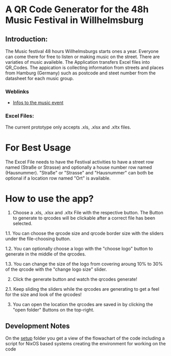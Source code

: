 # A QR Code Generator for the 48h Music Festival in Willhelmsburg

## Introduction: 
The Music festival 48 hours Willhelmsburgs starts ones a year.
Everyone can come there for free to listen or making music on the street.
There are variaties of music availeble.
The Application transfers Excel files into QR_Codes.
The appication is collecting information from streets and places from Hamburg (Germany) such as postcode and steet number from the datasheet for each music group. 

### Weblinks
- [Infos to the music event](https://48h.mvde.de/)

### Excel Files:
The current prototype only accepts .xls, .xlsx and .xltx files.

# For Best Usage
The Excel File needs to have the Festival activities to have a street row named (Straße or Strasse) and optionally a house number row named (Hausnummer).
"Straße" or "Strasse" and "Hausnummer" can both be optional if a location row named "Ort" is available.

# How to use the app?

1. Choose a .xls, .xlsx and .xltx File with the respective button.
   The Button to generate to qrcodes will be clickable after a correct file has been selected.

1.1. You can choose the qrcode size and qrcode border size with the sliders under the file-choosing button.

1.2. You can optionally choose a logo with the "choose logo" button to generate in the middle of the qrcodes.

1.3. You can change the size of the logo from covering aroung 10% to 30% of the qrcode with the "change logo size" slider.

2. Click the generate button and watch the qrcodes generate!

2.1. Keep sliding the sliders while the qrcodes are generating to get a feel for the size and look of the qrcodes!

3. You can open the location the qrcodes are saved in by clicking the "open folder" Buttons on the top-right.

## Development Notes
On the [setup](https://github.com/Quanterm/48hWillhelmsburgQR_Code/tree/main/setup) folder you get a view of the flowachart of the code including a script for NixOS based systems creating the environment for working on the code
